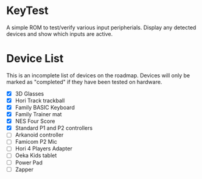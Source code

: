 # KeyTest

A simple ROM to test/verify various input peripherials.  Display any detected
devices and show which inputs are active.

# Device List

This is an incomplete list of devices on the roadmap.  Devices will only be marked as "completed" if they have been tested on hardware.

- [X] 3D Glasses
- [X] Hori Track trackball
- [x] Family BASIC Keyboard
- [x] Family Trainer mat
- [x] NES Four Score
- [x] Standard P1 and P2 controllers
- [ ] Arkanoid controller
- [ ] Famicom P2 Mic
- [ ] Hori 4 Players Adapter
- [ ] Oeka Kids tablet
- [ ] Power Pad
- [ ] Zapper
